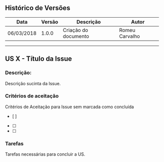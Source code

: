 ## Histórico de Versões

Data|Versão|Descrição|Autor
-|-|-|-
06/03/2018|1.0.0| Criação do documento |Romeu Carvalho

---

## US X - Título da Issue

### Descrição:
Descrição sucinta da Issue.

### Critérios de aceitação
Critérios de Aceitação para Issue sem marcada como concluída
- [ ]
- [ ]
- [ ]


### Tarefas
Tarefas necessárias para concluir a US.
